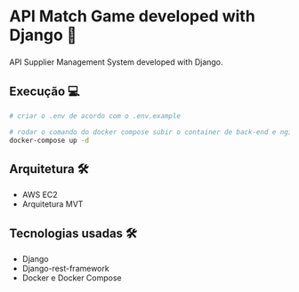 



# API Match Game developed with Django :rocket:
 
<h3 align="center">
 
</h3>

<p align="left">
  API Supplier Management System developed with Django.
  
</p>


## Execução 💻

```sh
# criar o .env de acordo com o .env.example

# rodar o comando do docker compose subir o container de back-end e nginx.
docker-compose up -d
```

## Arquitetura 🛠
  - AWS EC2 
  - Arquitetura MVT

## Tecnologias usadas 🛠
  - Django
  - Django-rest-framework
  - Docker e Docker Compose
  
